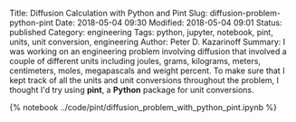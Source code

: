 Title: Diffusion Calculation with Python and Pint
Slug: diffusion-problem-python-pint
Date: 2018-05-04 09:30
Modified: 2018-05-04 09:01
Status: published
Category: engineering
Tags: python, jupyter, notebook, pint, units, unit conversion, engineering
Author: Peter D. Kazarinoff
Summary: I was working on an engineering problem involving diffusion that involved a couple of different units including joules, grams, kilograms, meters, centimeters, moles, megapascals and weight percent. To make sure that I kept track of all the units and unit conversions throughout the problem, I thought I'd try using **pint**, a **Python** package for unit conversions.
 

{% notebook ../code/pint/diffusion_problem_with_python_pint.ipynb %}